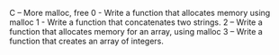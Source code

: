 C – More malloc, free
0 - Write a function that allocates memory using malloc
1 - Write a function that concatenates two strings.
2 – Write a function that allocates memory for an array, using malloc
3 – Write a function that creates an array of integers.

